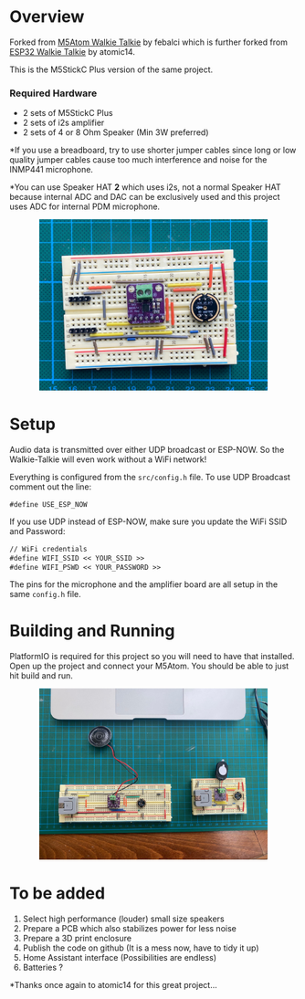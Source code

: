 # Overview
Forked from [M5Atom Walkie Talkie](https://github.com/febalci/m5atom-walkie-talkie) by febalci which is further forked from [ESP32 Walkie Talkie](https://github.com/atomic14/esp32-walkie-talkie) by atomic14.

This is the M5StickC Plus version of the same project.

### Required Hardware

* 2 sets of M5StickC Plus
* 2 sets of i2s amplifier
* 2 sets of 4 or 8 Ohm Speaker (Min 3W preferred)

*If you use a breadboard, try to use shorter jumper cables since long or low quality jumper cables cause too much interference and noise for the INMP441 microphone.

*You can use Speaker HAT **2** which uses i2s, not a normal Speaker HAT because internal ADC and DAC can be exclusively used and this project uses ADC for internal PDM microphone.

<p align="center">
<img src="img/IMG_4034.jpg" width="400" height="300">
</p>

# Setup

Audio data is transmitted over either UDP broadcast or ESP-NOW. So the Walkie-Talkie will even work without a WiFi network!

Everything is configured from the `src/config.h` file. To use UDP Broadcast comment out the line:

```
#define USE_ESP_NOW
```

If you use UDP instead of ESP-NOW, make sure you update the WiFi SSID and Password:

```
// WiFi credentials
#define WIFI_SSID << YOUR_SSID >>
#define WIFI_PSWD << YOUR_PASSWORD >>
```

The pins for the microphone and the amplifier board are all setup in the same `config.h` file.

# Building and Running

PlatformIO is required for this project so you will need to have that installed. Open up the project and connect your M5Atom. You should be able to just hit build and run.

<p align="center">
<img src="img/IMG_4037.jpg" width="400" height="300">
</p>

# To be added

1. Select high performance (louder) small size speakers
2. Prepare a PCB which also stabilizes power for less noise 
3. Prepare a 3D print enclosure
4. Publish the code on github (It is a mess now, have to tidy it up)
5. Home Assistant interface (Possibilities are endless)
6. Batteries ?

*Thanks once again to atomic14 for this great project...
